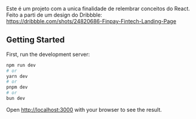 Este é um projeto com a unica finalidade de relembrar conceitos do React. Feito a parti de um design do Dribbble: https://dribbble.com/shots/24820686-Finpay-Fintech-Landing-Page

## Getting Started

First, run the development server:

```bash
npm run dev
# or
yarn dev
# or
pnpm dev
# or
bun dev
```

Open [http://localhost:3000](http://localhost:3000) with your browser to see the result.
